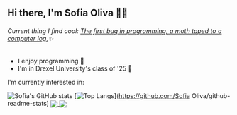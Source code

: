 ## Hi there, I'm Sofia Oliva 👋✨
###### Current thing I find cool: [The first bug in programming, a moth taped to a computer log.](https://en.wikipedia.org/wiki/Software_bug)✨

- I enjoy programming 💬
- I'm in Drexel University's class of '25 🐉

I'm currently interested in:

![Sofia's GitHub stats](https://github-readme-stats.vercel.app/api?username=SofiaOliva&show_icons=true&theme=radical) [![Top Langs](https://github-readme-stats.vercel.app/api/top-langs/?username=SofiaOliva&layout=compact)](https://github.com/Sofia Oliva/github-readme-stats)
<a href="https://github.com/SofiaOliva/github-readme-stats">
  <img align="center" src="https://github-readme-stats.vercel.app/api/pin/?username=SofiaOliva&repo=github-readme-stats" />
</a>
<a href="https://github.com/SofiaOliva/convoychat">
  <img align="center" src="https://github-readme-stats.vercel.app/api/pin/?username=SofiaOliva&repo=convoychat" />
</a>
<!--
**SofiaOliva/SofiaOliva** is a ✨ _special_ ✨ repository because its `README.md` (this file) appears on your GitHub profile.

Here are some ideas to get you started:

- 🔭 I’m currently working on ...
- 🌱 I’m currently learning ...
- 👯 I’m looking to collaborate on ...
- 🤔 I’m looking for help with ...
- 💬 Ask me about ...
- 📫 How to reach me: ...
- 😄 Pronouns: ...
- ⚡ Fun fact: ...
-->
